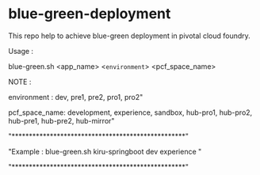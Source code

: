 # blue-green-deployment
This repo help to achieve blue-green deployment in pivotal cloud foundry. 

Usage :

blue-green.sh <app_name> <`environment`> <pcf_space_name>
  
NOTE :  
 
 environment : dev, pre1, pre2, pro1, pro2"
 
 pcf_space_name: development, experience, sandbox, hub-pro1, hub-pro2, hub-pre1, hub-pre2, hub-mirror"
 
"**************************************************"
 
 "Example : blue-green.sh kiru-springboot dev experience "
 
 "**************************************************"

